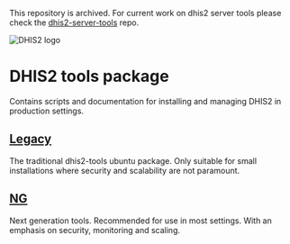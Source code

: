 This repository is archived.  For current work on dhis2 server tools
please check the [dhis2-server-tools](https://github.com/dhis2/dhis2-server-tools) repo.

![DHIS2 logo](./dhis2_logo.png)
# DHIS2 tools package

Contains scripts and documentation for installing and managing DHIS2
in production settings.

## [Legacy](./legacy)
The traditional dhis2-tools ubuntu package.  Only suitable for small
installations where security and scalability are not paramount. 

## [NG](./ng)
Next generation tools.  Recommended for use in most settings.  With an
emphasis on security, monitoring and scaling.
